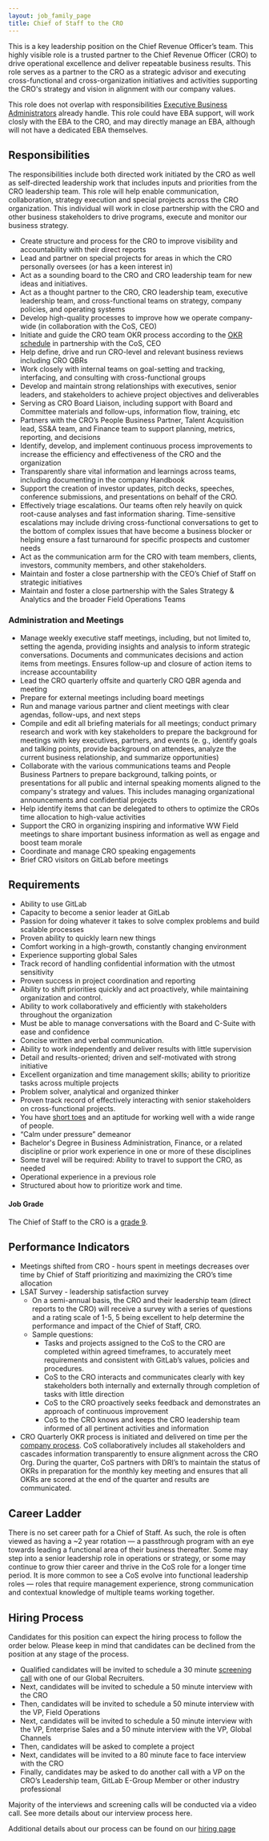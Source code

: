 ```yaml
---
layout: job_family_page
title: Chief of Staff to the CRO 
---
```


This is a key leadership position on the Chief Revenue Officer’s team. This highly visible role is a trusted partner to the Chief Revenue Officer (CRO) to drive operational excellence and deliver repeatable business results. This role serves as a partner to the CRO as a strategic advisor and executing cross-functional and cross-organization initiatives and activities supporting the CRO's strategy and vision in alignment with our company values.  

This role does not overlap with responsibilities [Executive Business Administrators](/job-families/people-group/executive-business-administrator/) already handle. This role could have EBA support, will work closly with the EBA to the CRO, and may directly manage an EBA, although will not have a dedicated EBA themselves.


## Responsibilities

The responsibilities include both directed work initiated by the CRO as well as self-directed leadership work that includes inputs and priorities from the CRO leadership team.  This role will help enable communication, collaboration, strategy execution and special projects across the CRO organization. This individual will work in close partnership with the CRO and other business stakeholders to drive programs, execute and monitor our business strategy.  

- Create structure and process for the CRO to improve visibility and accountability with their direct reports
- Lead and partner on special projects for areas in which the CRO personally oversees (or has a keen interest in)
- Act as a sounding board to the CRO and CRO leadership team for new ideas and initiatives.
- Act as a thought partner to the CRO, CRO leadership team, executive leadership team, and cross-functional teams on strategy, company policies, and operating systems
- Develop high-quality processes to improve how we operate company-wide (in collaboration with the CoS, CEO)
- Initiate and guide the CRO team OKR process according to the [OKR schedule](https://about.gitlab.com/company/okrs/#schedule) in partnership with the CoS, CEO
- Help define, drive and run CRO-level and relevant business reviews including CRO QBRs
- Work closely with internal teams on goal-setting and tracking, interfacing, and consulting with cross-functional groups
- Develop and maintain strong relationships with executives, senior leaders, and stakeholders to achieve project objectives and deliverables
- Serving as CRO Board Liaison, including support with Board and Committee materials and follow-ups, information flow, training, etc
- Partners with the CRO’s People Business Partner, Talent Acquisition lead, SS&A team, and Finance team to support planning, metrics, reporting, and decisions
- Identify, develop, and implement continuous process improvements to increase the efficiency and effectiveness of the CRO and the organization
- Transparently share vital information and learnings across teams, including documenting in the company Handbook
- Support the creation of investor updates, pitch decks, speeches, conference submissions, and presentations on behalf of the CRO.
- Effectively triage escalations. Our teams often rely heavily on quick root-cause analyses and fast information sharing. Time-sensitive escalations may include driving cross-functional conversations to get to the bottom of complex issues that have become a business blocker or helping ensure a fast turnaround for specific prospects and customer needs
- Act as the communication arm for the CRO with team members, clients, investors, community members, and other stakeholders.
- Maintain and foster a close partnership with the CEO’s Chief of Staff on strategic initiatives
- Maintain and foster a close partnership with the Sales Strategy & Analytics and the broader Field Operations Teams

### Administration and Meetings
- Manage weekly executive staff meetings, including, but not limited to, setting the agenda, providing insights and analysis to inform strategic conversations. Documents and communicates decisions and action items from meetings. Ensures follow-up and closure of action items to increase accountability
- Lead the CRO quarterly offsite and quarterly CRO QBR agenda and meeting
- Prepare for external meetings including board meetings
- Run and manage various partner and client meetings with clear agendas, follow-ups, and next steps
- Compile and edit all briefing materials for all meetings; conduct primary research and work with key stakeholders to prepare the background for meetings with key executives, partners, and events (e. g., identify goals and talking points, provide background on attendees, analyze the current business relationship, and summarize opportunities)
- Collaborate with the various communications teams and People Business Partners to prepare background, talking points, or presentations for all public and internal speaking moments aligned to the company's strategy and values.  This includes managing organizational announcements and confidential projects
- Help identify items that can be delegated to others to optimize the CROs time allocation to high-value activities
- Support the CRO in organizing inspiring and informative WW Field meetings to share important business information as well as engage and boost team morale
- Coordinate and manage CRO speaking engagements
- Brief CRO visitors on GitLab before meetings


## Requirements
- Ability to use GitLab
- Capacity to become a senior leader at GitLab
- Passion for doing whatever it takes to solve complex problems and build scalable processes
- Proven ability to quickly learn new things
- Comfort working in a high-growth, constantly changing environment
- Experience supporting global Sales
- Track record of handling confidential information with the utmost sensitivity
- Proven success in project coordination and reporting
- Ability to shift priorities quickly and act proactively, while maintaining organization and control.
- Ability to work collaboratively and efficiently with stakeholders throughout the organization
- Must be able to manage conversations with the Board and C-Suite with ease and confidence
- Concise written and verbal communication.  
- Ability to work independently and deliver results with little supervision
- Detail and results-oriented; driven and self-motivated with strong initiative
- Excellent organization and time management skills; ability to prioritize tasks across multiple projects
- Problem solver, analytical and organized thinker
- Proven track record of effectively interacting with senior stakeholders on cross-functional projects.  
- You have [short toes](/handbook/values/#short-toes) and an aptitude for working well with a wide range of people.
- “Calm under pressure” demeanor
- Bachelor's Degree in Business Administration, Finance, or a related discipline or prior work experience in one or more of these disciplines
- Some travel will be required: Ability to travel to support the CRO, as needed
- Operational experience in a previous role
- Structured about how to prioritize work and time.  


#### Job Grade

The Chief of Staff to the CRO is a [grade 9](/handbook/total-rewards/compensation/compensation-calculator/#gitlab-job-grades).


## Performance Indicators

- Meetings shifted from CRO - hours spent in meetings decreases over time by Chief of Staff prioritizing and maximizing the CRO’s time allocation
- LSAT Survey - leadership satisfaction survey
    - On a semi-annual basis, the CRO and their leadership team (direct reports to the CRO) will receive a survey with a series of questions and a rating scale of 1-5, 5 being excellent to help determine the performance and impact of the Chief of Staff, CRO.
    - Sample questions:
        - Tasks and projects assigned to the CoS to the CRO are completed within agreed timeframes, to accurately meet requirements and consistent with GitLab’s values, policies and procedures.
        - CoS to the CRO  interacts and communicates clearly with key stakeholders both internally and externally through completion of tasks with little direction
        - CoS to the CRO proactively seeks feedback and demonstrates an approach of continuous improvement
        - CoS to the CRO knows and keeps the CRO leadership team informed of all pertinent activities and information
- CRO Quarterly OKR process is initiated and delivered on time per the [company process](https://about.gitlab.com/company/okrs/#okr-process-at-gitlab). CoS collaboratively includes all stakeholders and cascades information transparently to ensure alignment across the CRO Org. During the quarter, CoS partners with DRI’s to maintain the status of OKRs in preparation for the monthly key meeting and ensures that all OKRs are scored at the end of the quarter and results are communicated.


## Career Ladder

There is no set career path for a Chief of Staff. As such, the role is often viewed as having a ~2 year rotation — a passthrough program with an eye towards leading a functional area of their business thereafter. Some may step into a senior leadership role in operations or strategy, or some may continue to grow thier career and thrive in the CoS role for a longer time period. It is more common to see a CoS evolve into functional leadership roles — roles that require management experience, strong communication and contextual knowledge of multiple teams working together.


## Hiring Process

Candidates for this position can expect the hiring process to follow the order below. Please keep in mind that candidates can be declined from the position at any stage of the process.
- Qualified candidates will be invited to schedule a 30 minute [screening call](/handbook/hiring/interviewing/#screening-call) with one of our Global Recruiters.
- Next, candidates will be invited to schedule a 50 minute interview with the CRO
- Then, candidates will be invited to schedule a 50 minute interview with the VP, Field Operations
- Next, candidates will be invited to schedule a 50 minute interview with the VP, Enterprise Sales and a 50 minute interview with the VP, Global Channels
- Then, candidates will be asked to complete a project
- Next, candidates will be invited to a 80 minute face to face interview with the CRO
- Finally, candidates may be asked to do another call with a  VP on the CRO’s Leadership team, GitLab E-Group Member or other industry professional

Majority of the interviews and screening calls will be conducted via a video call. See more details about our interview process here.

Additional details about our process can be found on our [hiring page](/handbook/hiring/)


